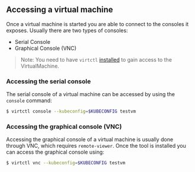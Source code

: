 ## Accessing a virtual machine

Once a virtual machine is started you are able to connect to the consoles it
exposes. Usually there are two types of consoles:

* Serial Console
* Graphical Console (VNC)

> Note: You need to have `virtctl` [installed](installation.md) to gain access
> to the VirtualMachine.

### Accessing the serial console

The serial console of a virtual machine can be accessed by using the `console`
command:

```bash
$ virtctl console --kubeconfig=$KUBECONFIG testvm
```

### Accessing the graphical console (VNC)

Accessing the graphical console of a virtual machine is usually done through
VNC, which requires `remote-viewer`. Once the tool is installed you can access
the graphical console using:

```bash
$ virtctl vnc --kubeconfig=$KUBECONFIG testvm
```
